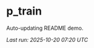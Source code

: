 # p_train

Auto-updating README demo.

<!--START_SECTION:status-->
_Last run: 2025-10-20 07:20 UTC_
<!--END_SECTION:status-->


































































































































































































































































































































































































































































































































































































































































































































































































































































































































































































































































































































































































































































































































































































































